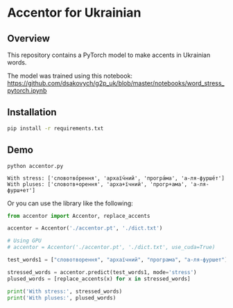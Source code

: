 # Accentor for Ukrainian

## Overview

This repository contains a PyTorch model to make accents in Ukrainian words.

The model was trained using this
notebook: https://github.com/dsakovych/g2p_uk/blob/master/notebooks/word_stress_pytorch.ipynb

## Installation

```bash
pip install -r requirements.txt
```

## Demo

```
python accentor.py

With stress: ['словотво́рення', 'архаї́чний', 'програ́ма', 'а-ля-фурше́т']
With pluses: ['словотв+орення', 'арха+їчний', 'прогр+ама', 'а-ля-фурш+ет']
```

Or you can use the library like the following:

```python
from accentor import Accentor, replace_accents

accentor = Accentor('./accentor.pt', './dict.txt')

# Using GPU
# accentor = Accentor('./accentor.pt', './dict.txt', use_cuda=True)

test_words1 = ["словотворення", "архаїчний", "програма", "а-ля-фуршет"]

stressed_words = accentor.predict(test_words1, mode='stress')
plused_words = [replace_accents(x) for x in stressed_words]

print('With stress:', stressed_words)
print('With pluses:', plused_words)
```
